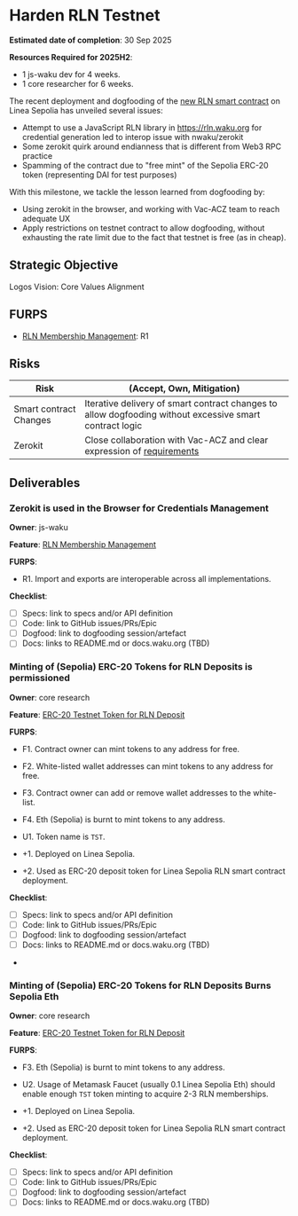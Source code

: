 # Harden RLN Testnet

**Estimated date of completion**: 30 Sep 2025

**Resources Required for 2025H2**:
- 1 js-waku dev for 4 weeks.
- 1 core researcher for 6 weeks.

The recent deployment and dogfooding of the [new RLN smart contract](https://github.com/waku-org/pm/milestone/34) on Linea Sepolia has unveiled several issues:

- Attempt to use a JavaScript RLN library in https://rln.waku.org for credential generation led to interop issue with nwaku/zerokit
- Some zerokit quirk around endianness that is different from Web3 RPC practice
- Spamming of the contract due to "free mint" of the Sepolia ERC-20 token (representing DAI for test purposes)

With this milestone, we tackle the lesson learned from dogfooding by:

- Using zerokit in the browser, and working with Vac-ACZ team to reach adequate UX
- Apply restrictions on testnet contract to allow dogfooding, without exhausting the rate limit due to the fact that testnet is free (as in cheap).

## Strategic Objective

Logos Vision: Core Values Alignment

## FURPS

-  [RLN Membership Management](/FURPS/application/rln_membership_management.md): R1

## Risks

| Risk                   | (Accept, Own, Mitigation)                                                                                        |
|------------------------|------------------------------------------------------------------------------------------------------------------|
| Smart contract Changes | Iterative delivery of smart contract changes to allow dogfooding without excessive smart contract logic          |
| Zerokit                | Close collaboration with Vac-ACZ and clear expression of [requirements](https://github.com/waku-org/pm/pull/329) |

## Deliverables 

### Zerokit is used in the Browser for Credentials Management

**Owner**: js-waku

**Feature**: [RLN Membership Management](/FURPS/application/rln_membership_management.md)

**FURPS**:
- R1. Import and exports are interoperable across all implementations.

**Checklist**:
- [ ] Specs: link to specs and/or API definition
- [ ] Code: link to GitHub issues/PRs/Epic
- [ ] Dogfood: link to dogfooding session/artefact
- [ ] Docs: links to README.md or docs.waku.org (TBD)

### Minting of (Sepolia) ERC-20 Tokens for RLN Deposits is permissioned 

**Owner**: core research

**Feature**: [ERC-20 Testnet Token for RLN Deposit](/FURPS/application/erc-20_testnet_token_for_rln_deposit.md)

**FURPS**:
- F1. Contract owner can mint tokens to any address for free.
- F2. White-listed wallet addresses can mint tokens to any address for free.
- F3. Contract owner can add or remove wallet addresses to the white-list.
- F4. Eth (Sepolia) is burnt to mint tokens to any address.

- U1. Token name is `TST`.

- +1. Deployed on Linea Sepolia.
- +2. Used as ERC-20 deposit token for Linea Sepolia RLN smart contract deployment.

**Checklist**:
- [ ] Specs: link to specs and/or API definition
- [ ] Code: link to GitHub issues/PRs/Epic
- [ ] Dogfood: link to dogfooding session/artefact
- [ ] Docs: links to README.md or docs.waku.org (TBD)
- 
### Minting of (Sepolia) ERC-20 Tokens for RLN Deposits Burns Sepolia Eth

**Owner**: core research

**Feature**: [ERC-20 Testnet Token for RLN Deposit](/FURPS/application/erc-20_testnet_token_for_rln_deposit.md)

**FURPS**:
- F3. Eth (Sepolia) is burnt to mint tokens to any address.

- U2. Usage of Metamask Faucet (usually 0.1 Linea Sepolia Eth) should enable enough `TST` token minting to acquire 2-3 RLN memberships.

- +1. Deployed on Linea Sepolia.
- +2. Used as ERC-20 deposit token for Linea Sepolia RLN smart contract deployment.

**Checklist**:
- [ ] Specs: link to specs and/or API definition
- [ ] Code: link to GitHub issues/PRs/Epic
- [ ] Dogfood: link to dogfooding session/artefact
- [ ] Docs: links to README.md or docs.waku.org (TBD)